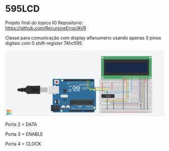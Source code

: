 # 595LCD

Projeto final do topico IO 
Repositorio: https://github.com/RecursiveError/AVR

Classe para comunicação com display alfanumerio usando apenas 3 pinos digitais com 0 shift-register 74hc595 

![alt text](https://github.com/RecursiveError/595LCD/blob/main/Esquema.png?raw=true)

Porta 2 = DATA

Porta 3 = ENABLE

Porta 4 = CLOCK
